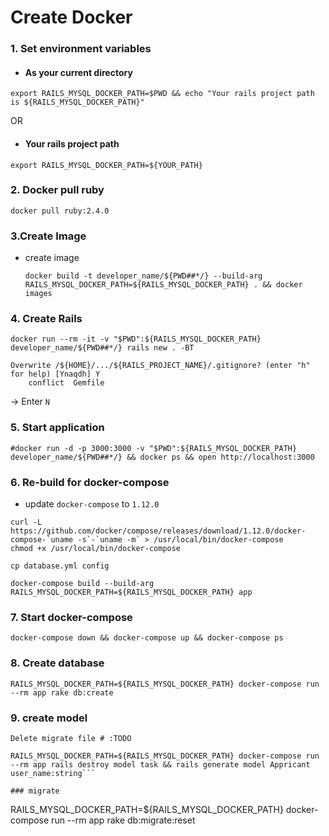 # Create Docker

### 1. Set environment variables

  - #### As your current directory

```
export RAILS_MYSQL_DOCKER_PATH=$PWD && echo "Your rails project path is ${RAILS_MYSQL_DOCKER_PATH}"
```

  OR

  - #### Your rails project path

```
export RAILS_MYSQL_DOCKER_PATH=${YOUR_PATH}
```

### 2. Docker pull ruby

`
docker pull ruby:2.4.0
`

### 3.Create Image

  * create image
  
    ```
    docker build -t developer_name/${PWD##*/} --build-arg RAILS_MYSQL_DOCKER_PATH=${RAILS_MYSQL_DOCKER_PATH} . && docker images
    ```

### 4. Create Rails

```
docker run --rm -it -v "$PWD":${RAILS_MYSQL_DOCKER_PATH} developer_name/${PWD##*/} rails new . -BT
```

```
Overwrite /${HOME}/.../${RAILS_PROJECT_NAME}/.gitignore? (enter "h" for help) [Ynaqdh] Y
    conflict  Gemfile
```
-> Enter `N`

### 5. Start application

```
#docker run -d -p 3000:3000 -v "$PWD":${RAILS_MYSQL_DOCKER_PATH} developer_name/${PWD##*/} && docker ps && open http://localhost:3000
```

### 6. Re-build for docker-compose

  - update `docker-compose` to `1.12.0`

```
curl -L https://github.com/docker/compose/releases/download/1.12.0/docker-compose-`uname -s`-`uname -m` > /usr/local/bin/docker-compose
chmod +x /usr/local/bin/docker-compose
```

`
cp database.yml config
`

```
docker-compose build --build-arg RAILS_MYSQL_DOCKER_PATH=${RAILS_MYSQL_DOCKER_PATH} app
```

### 7. Start docker-compose

```
docker-compose down && docker-compose up && docker-compose ps
```

### 8. Create database

```
RAILS_MYSQL_DOCKER_PATH=${RAILS_MYSQL_DOCKER_PATH} docker-compose run --rm app rake db:create
```

### 9. create model

`
Delete migrate file # :TODO
`

```
RAILS_MYSQL_DOCKER_PATH=${RAILS_MYSQL_DOCKER_PATH} docker-compose run --rm app rails destroy model task && rails generate model Appricant user_name:string```

### migrate
```
RAILS_MYSQL_DOCKER_PATH=${RAILS_MYSQL_DOCKER_PATH} docker-compose run --rm app rake db:migrate:reset
```

  
  
